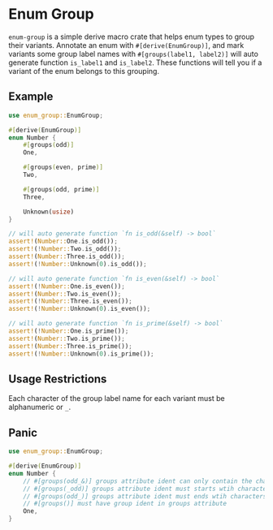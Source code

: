 # Enum Group
`enum-group` is a simple derive macro crate that helps enum types to group their variants.
Annotate an enum with `#[derive(EnumGroup)]`,
and mark variants some group label names with `#[groups(label1, label2)]`
will auto generate function `is_label1` and `is_label2`.
These functions will tell you if a variant of the enum belongs to this grouping.

## Example
```rust
use enum_group::EnumGroup;

#[derive(EnumGroup)]
enum Number {
    #[groups(odd)]
    One,

    #[groups(even, prime)]
    Two,

    #[groups(odd, prime)]
    Three,

    Unknown(usize)
}

// will auto generate function `fn is_odd(&self) -> bool`
assert!(Number::One.is_odd());
assert!(!Number::Two.is_odd());
assert!(Number::Three.is_odd());
assert!(!Number::Unknown(0).is_odd());

// will auto generate function `fn is_even(&self) -> bool`
assert!(!Number::One.is_even());
assert!(Number::Two.is_even());
assert!(!Number::Three.is_even());
assert!(!Number::Unknown(0).is_even());

// will auto generate function `fn is_prime(&self) -> bool`
assert!(!Number::One.is_prime());
assert!(Number::Two.is_prime());
assert!(Number::Three.is_prime());
assert!(!Number::Unknown(0).is_prime());
```

## Usage Restrictions
Each character of the group label name for each variant must be alphanumeric or `_`.

## Panic
```rust
use enum_group::EnumGroup;

#[derive(EnumGroup)]
enum Number {
    // #[groups(odd_&)] groups attribute ident can only contain the characters a-zA-Z0-9_
    // #[groups(_odd)] groups attribute ident must starts wtih characters a-zA-Z
    // #[groups(odd_)] groups attribute ident must ends wtih characters a-zA-Z
    // #[groups()] must have group ident in groups attribute
    One,
}
```